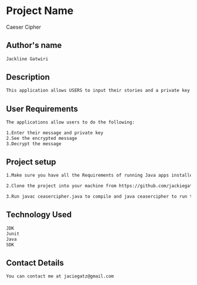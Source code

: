 # Project Name

Caeser Cipher

## Author's name


```bash
Jackline Gatwiri
```

## Description

```bash
This application allows USERS to input their stories and a private key that encrypts their meassage. A Caesar cipher is a type of substitution in which each letter is shifted a certain number of places also known as a key, down the alphabet.  For example, with a shift of 1, A would be replaced by B, B would become C, and so on. The key is an integer from 1 to 25. This cipher rotates the letters of the alphabet (A to Z). The encoding replaces each letter with the 1st to 25th next letter in the alphabet (wrapping Z to A).
```

## User Requirements
```bash
The applications allow users to do the following:

1.Enter their message and private key
2.See the encrypted message
3.Decrypt the message
```

## Project setup
```bash
1.Make sure you have all the Requirements of running Java apps installed such as JUnit, intellij, SDK, JDK.

2.Clone the project into your machine from https://github.com/jackiegatwiri/CeaserCipher.git.

3.Run javac ceasercipher.java to compile and java ceasercipher to run the program
```
## Technology Used
```bash
JDK 
Junit
Java
SDK
```

## Contact Details
```bash
You can contact me at jaciegatz@gmail.com
```
